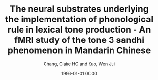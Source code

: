 ---
layout: post
title: The neural substrates underlying the implementation of phonological rule in lexical tone production - An fMRI study of the tone 3 sandhi phenomenon in Mandarin Chinese

date: 1996-01-01 00:00
author: Chang, Claire HC and Kuo, Wen Jui
journal: PLoS ONE

link: https://doi.org/10.1371/journal.pone.0159835

year: 2016
---